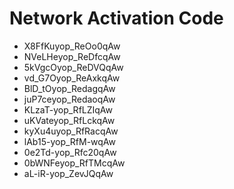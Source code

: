 # Network Activation Code
* X8FfKuyop_ReOo0qAw
* NVeLHeyop_ReDfcqAw
* 5kVgcOyop_ReDVQqAw
* vd_G7Oyop_ReAxkqAw
* BlD_tOyop_RedagqAw
* juP7ceyop_RedaoqAw
* KLzaT-yop_RfLZIqAw
* uKVateyop_RfLckqAw
* kyXu4uyop_RfRacqAw
* lAb15-yop_RfM-wqAw
* 0e2Td-yop_Rfc20qAw
* 0bWNFeyop_RfTMcqAw
* aL-iR-yop_ZevJQqAw